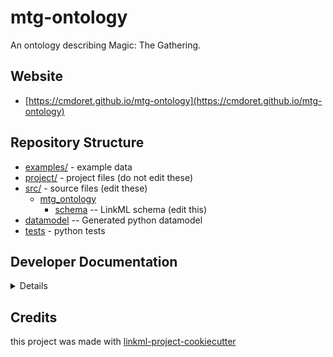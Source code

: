 # mtg-ontology

An ontology describing Magic: The Gathering.

## Website

* [https://cmdoret.github.io/mtg-ontology](https://cmdoret.github.io/mtg-ontology)

## Repository Structure

* [examples/](examples/) - example data
* [project/](project/) - project files (do not edit these)
* [src/](src/) - source files (edit these)
    * [mtg_ontology](src/mtg_ontology)
        * [schema](src/mtg_ontology/schema) -- LinkML schema (edit this)
* [datamodel](src/mtg_ontology/datamodel) -- Generated python datamodel
* [tests](tests/) - python tests

## Developer Documentation

<details>
Use the `make` command to generate project artefacts:

- `make all`: make everything
- `make deploy`: deploys site

</details>

## Credits

this project was made with [linkml-project-cookiecutter](https://github.com/linkml/linkml-project-cookiecutter)
